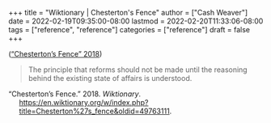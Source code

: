 +++
title = "Wiktionary | Chesterton's Fence"
author = ["Cash Weaver"]
date = 2022-02-19T09:35:00-08:00
lastmod = 2022-02-20T11:33:06-08:00
tags = ["reference", "reference"]
categories = ["reference"]
draft = false
+++

(<a href="#citeproc_bib_item_1">“Chesterton’s Fence” 2018</a>)

> The principle that reforms should not be made until the reasoning behind the existing state of affairs is understood.

<style>.csl-entry{text-indent: -1.5em; margin-left: 1.5em;}</style><div class="csl-bib-body">
  <div class="csl-entry"><a id="citeproc_bib_item_1"></a>“Chesterton’s Fence.” 2018. <i>Wiktionary</i>. <a href="https://en.wiktionary.org/w/index.php?title=Chesterton%27s_fence&oldid=49763111">https://en.wiktionary.org/w/index.php?title=Chesterton%27s_fence&#38;oldid=49763111</a>.</div>
</div>
